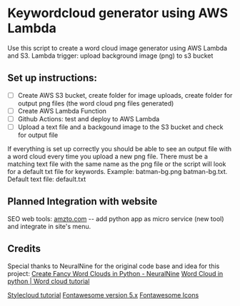 # Keywordcloud generator using AWS Lambda
Use this script to create a word cloud image generator using AWS Lambda and S3.
Lambda trigger: upload background image (png) to s3 bucket


## Set up instructions:

- [ ] Create AWS S3 bucket, create folder for image uploads, create folder for output png files (the word cloud png files generated)
- [ ] Create AWS Lambda Function
- [ ] Github Actions: test and deploy to AWS Lambda
- [ ] Upload a text file and a backgound image to the S3 bucket and check for output file

If everything is set up correctly you should be able to see an output file with a word cloud every time you upload a new png file. There must be a matching text file with the same name as the png file or the script will look for a default txt file for keywords. Example: batman-bg.png batman-bg.txt. Default text file: default.txt

## Planned Integration with website
SEO web tools: [amzto.com](https://amzto.com) -- add python app as micro service (new tool) and integrate in site's menu.

## Credits
Special thanks to NeuralNine for the original code base and idea for this project: 
[Create Fancy Word Clouds in Python - NeuralNine](https://www.youtube.com/watch?v=vRbSnlRyJNQ)
[Word Cloud in python | Word cloud tutorial](https://www.youtube.com/watch?v=4N_exdTyGHk)


[Stylecloud tutorial](https://www.youtube.com/watch?v=txPNMDDWsB8)
[Fontawesome version 5.x](https://github.com/minimaxir/stylecloud)
[Fontawesome Icons](https://fontawesome.com/icons)